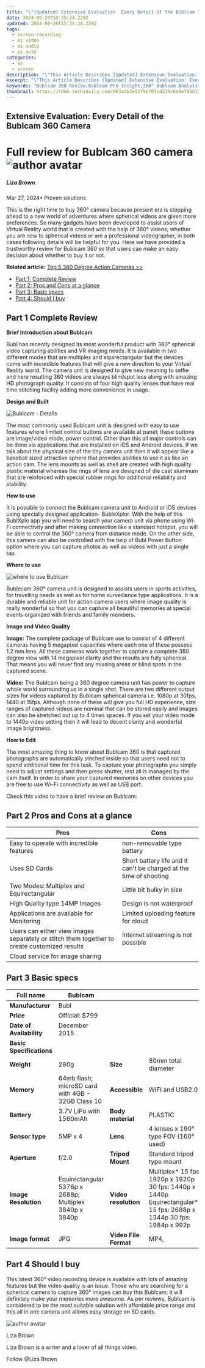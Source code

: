 ```yaml
---
title: "\"[Updated] Extensive Evaluation  Every Detail of the Bublcam 360 Camera for 2024\""
date: 2024-06-25T15:35:24.229Z
updated: 2024-06-26T15:35:24.229Z
tags: 
  - screen-recording
  - ai video
  - ai audio
  - ai auto
categories: 
  - ai
  - screen
description: "\"This Article Describes [Updated] Extensive Evaluation: Every Detail of the Bublcam 360 Camera for 2024\""
excerpt: "\"This Article Describes [Updated] Extensive Evaluation: Every Detail of the Bublcam 360 Camera for 2024\""
keywords: "Bublcam 360 Review,Bublcam Pro Insight,360° Bublcam Analysis,Detailed Bublcam Study,Ultimate Bublcam Examination,Bublcam Camera Evaluation,Comprehensive Bublcam Assessment"
thumbnail: https://thmb.techidaily.com/063adb3e91f9e707cd239c6a9a79b813aee233d9ca23dd7f8b09ffae8f586c57.jpg
---
```


## Extensive Evaluation: Every Detail of the Bublcam 360 Camera

# Full review for Bublcam 360 camera ![author avatar](https://lh5.googleusercontent.com/-AIMmjowaFs4/AAAAAAAAAAI/AAAAAAAAABc/Y5UmwDaI7HU/s250-c-k/photo.jpg)

##### Liza Brown

 Mar 27, 2024• Proven solutions

 This is the right time to buy 360° camera because present era is stepping ahead to a new world of adventures where spherical videos are given more preferences. So many gadgets have been developed to assist users of Virtual Reality world that is created with the help of 360° videos; whether you are new to spherical videos or are a professional videographer, in both cases following details will be helpful for you. Here we have provided a trustworthy review for Bublcam 360 so that users can make an easy decision about whether to buy it or not.

**Related article:** [Top 5 360 Degree Action Cameras >>](https://tools.techidaily.com/wondershare/filmora/download/)

* [Part 1: Complete Review](#part1)
* [Part 2: Pros and Cons at a glance](#part2)
* [Part 3: Basic specs](#part3)
* [Part 4: Should I buy](#part4)

## Part 1 Complete Review

**Brief Introduction about Bublcam**

 Bubl has recently designed its most wonderful product with 360° spherical video capturing abilities and VR imaging needs. It is available in two different modes that are multiplex and equirectangular but the devices come with incredible features that will give a new direction to your Virtual Reality world. The camera unit is designed to give new meaning to selfie and here resulting 360 videos are always blindspot less along with amazing HD photograph quality. It consists of four high quality lenses that have real time stitching facility adding more convenience in usage.

**Design and Built**

![Bublcam - Details](https://images.wondershare.com/filmora/article-images/bublcam-details.jpg)

 The most commonly used Bublcam unit is designed with easy to use features where limited control buttons are available at panel; these buttons are image/video mode, power control. Other than this all major controls can be done via applications that are installed on iOS and Android devices. If we talk about the physical size of the tiny camera unit then it will appear like a baseball sized attractive sphere that provides abilities to use it as like an action cam. The lens mounts as well as shell are created with high quality plastic material whereas the rings of lens are designed of die cast aluminum that are reinforced with special rubber rings for additional reliability and stability.

**How to use**

 It is possible to connect the Bublcam camera unit to Android or iOS devices using specially designed application- BubleXplor. With the help of this BublXplo app you will need to search your camera unit via phone using Wi-Fi connectivity and after making connection like a standard hotspot, you will be able to control the 360° camera from distance mode. On the other side, this camera can also be controlled with the help of Bubl Power Button option where you can capture photos as well as videos with just a single tap.

**Where to use**

![where to use Bublcam](https://images.wondershare.com/filmora/article-images/bublcam-where-to-use.jpg)

 Bublecam 360° camera unit is designed to assists users in sports activities, for travelling needs as well as for home surveillance type applications. It is a durable and reliable unit for action camera users where image quality is really wonderful so that you can capture all beautiful memories at special events organized with friends and family members.

**Image and Video Quality**

**Image:** The complete package of Bublcam use to consist of 4 different cameras having 5 megapixel capacities where each one of these possess 1.2 mm lens. All these cameras work together to capture a complete 360 degree view with 14 megapixel clarity and the results are fully spherical. That means you will never find any missing areas or blind spots in the captured scene.

**Video:** The Bublcam being a 360 degree camera unit has power to capture whole world surrounding us in a single shot. There are two different output sizes for videos captured by Bublcam spherical camera i.e. 1080p at 30fps, 1440 at 15fps. Although none of these will give you full HD experience, size ranges of captured videos are nominal that can be stored easily and images can also be stretched out up to 4 times spaces. If you set your video mode to 1440p video setting then it will lead to decent clarity and wonderful image brightness.

**How to Edit**

 The most amazing thing to know about Bublcam 360 is that captured photographs are automatically stitched inside so that users need not to spend additional time for this task. To capture your photographs you simply need to adjust settings and then press shutter, rest all is managed by the cam itself. In order to share your captured memories on other devices you are free to use Wi-Fi connectivity as well as USB port.

 Check this video to have a brief review on Bublcam:

## Part 2 Pros and Cons at a glance

| Pros                                                                                         | Cons                                                               |
| -------------------------------------------------------------------------------------------- | ------------------------------------------------------------------ |
| Easy to operate with incredible features                                                     | non-removable type battery                                         |
| Uses SD Cards                                                                                | Short battery life and it can't be charged at the time of shooting |
| Two Modes: Multiplex and Equirectangular                                                     | Little bit bulky in size                                           |
| High Quality type 14MP Images                                                                | Design is not waterproof                                           |
| Applications are available for Monitoring                                                    | Limited uploading feature for cloud                                |
| Users can either view images separately or stitch them together to create customized results | Internet streaming is not possible                                 |
| Cloud service for image sharing                                                              |                                                                    |

## Part 3 Basic specs

| **Full name**            | Bublcam                                                |                       |                                                                                                                        |
| ------------------------ | ------------------------------------------------------ | --------------------- | ---------------------------------------------------------------------------------------------------------------------- |
| **Manufacturer**         | Bubl                                                   |                       |                                                                                                                        |
| **Price**                | Official: $799                                         |                       |                                                                                                                        |
| **Date of Availability** | December 2015                                          |                       |                                                                                                                        |
| **Basic Specifications** |                                                        |                       |                                                                                                                        |
| **Weight**               | 280g                                                   | **Size**              | 80mm total diameter                                                                                                    |
| **Memory**               | 64mb flash; microSD card with 4GB - 32GB Class 10      | **Accessible**        | WIFI and USB2.0                                                                                                        |
| **Battery**              | 3.7V LiPo with 1560mAh                                 | **Body material**     | PLASTIC                                                                                                                |
| **Sensor type**          | 5MP x 4                                                | **Lens**              | 4 lenses x 190° type FOV (160° used)                                                                                   |
| **Aperture**             | f/2.0                                                  | **Tripod Mount**      | Standard tripod type mount                                                                                             |
| **Image Resolution**     | Equirectangular 5376p x 2688p; Multiplex 3840p x 3840p | **Video resolution**  | Multiplex\* 15 fps: 1920p x 1920p 30 fps: 1440p x 1440p Equirectangular\*\* 15 fps: 2688p x 1344p 30 fps: 1984p x 992p |
| **Image format**         | JPG                                                    | **Video File Format** | MP4,                                                                                                                   |

## Part 4 Should I buy

 This latest 360° video recording device is available with lots of amazing features but the video quality is an issue. Those who are searching for a spherical camera to capture 360° images can buy this Bublcam; it will definitely make your memories more awesome. As per reviews, Bublcam is considered to be the most suitable solution with affordable price range and this all in one camera unit allows easy storage on SD cards.

![author avatar](https://lh5.googleusercontent.com/-AIMmjowaFs4/AAAAAAAAAAI/AAAAAAAAABc/Y5UmwDaI7HU/s250-c-k/photo.jpg)

Liza Brown

Liza Brown is a writer and a lover of all things video.

Follow @Liza Brown


<ins class="adsbygoogle"
     style="display:block"
     data-ad-format="autorelaxed"
     data-ad-client="ca-pub-7571918770474297"
     data-ad-slot="1223367746"></ins>



<ins class="adsbygoogle"
     style="display:block"
     data-ad-client="ca-pub-7571918770474297"
     data-ad-slot="8358498916"
     data-ad-format="auto"
     data-full-width-responsive="true"></ins>



